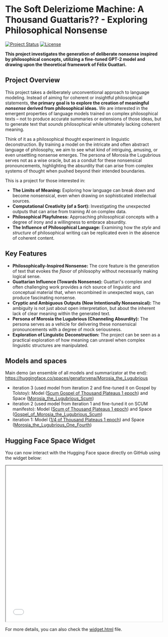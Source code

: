 # The Soft Deleriziome Machine: A Thousand Guattaris?? - Exploring Philosophical Nonsense

[![Project Status](https://img.shields.io/badge/Status-Developing-yellow)](https://www.repostatus.org/#active)
[![License](https://img.shields.io/badge/License-MIT-blue.svg)](https://opensource.org/licenses/MIT)

**This project investigates the generation of deliberate nonsense inspired by philosophical concepts, utilizing a fine-tuned GPT-2 model and drawing upon the theoretical framework of Félix Guattari.**

## Project Overview

This project takes a deliberately unconventional approach to language modeling. Instead of aiming for coherent or insightful philosophical statements, **the primary goal is to explore the creation of meaningful *nonsense* derived from philosophical ideas.** We are interested in the emergent properties of language models trained on complex philosophical texts – not to produce accurate summaries or extensions of those ideas, but to generate text that *sounds* philosophical while ultimately lacking coherent meaning.

Think of it as a philosophical thought experiment in linguistic deconstruction. By training a model on the intricate and often abstract language of philosophy, we aim to see what kind of intriguing, amusing, or even unsettling nonsense emerges. The persona of Morosia the Lugubrious serves not as a wise oracle, but as a conduit for these nonsensical pronouncements, highlighting the absurdity that can arise from complex systems of thought when pushed beyond their intended boundaries.

This is a project for those interested in:

* **The Limits of Meaning:** Exploring how language can break down and become nonsensical, even when drawing on sophisticated intellectual sources.
* **Computational Creativity (of a Sort):** Investigating the unexpected outputs that can arise from training AI on complex data.
* **Philosophical Playfulness:**  Approaching philosophical concepts with a degree of irony and a willingness to embrace absurdity.
* **The Influence of Philosophical Language:** Examining how the *style* and *structure* of philosophical writing can be replicated even in the absence of coherent content.

## Key Features

* **Philosophically-Inspired Nonsense:** The core feature is the generation of text that evokes the *flavor* of philosophy without necessarily making logical sense.
* **Guattarian Influence (Towards Nonsense):**  Guattari's complex and often challenging work provides a rich source of linguistic and conceptual material that, when recombined in unexpected ways, can produce fascinating nonsense.
* **Cryptic and Ambiguous Outputs (Now Intentionally Nonsensical):** The ambiguity is not just about open interpretation, but about the inherent lack of clear meaning within the generated text.
* **Persona of Morosia the Lugubrious (Channeling Absurdity):** The persona serves as a vehicle for delivering these nonsensical pronouncements with a degree of mock seriousness.
* **Exploration of Linguistic Deconstruction:** The project can be seen as a practical exploration of how meaning can unravel when complex linguistic structures are manipulated.

## Models and spaces

Main demo (an ensemble of all models and summarizator at the end): https://huggingface.co/spaces/genaforvena/Morosia_the_Lugubrious
* iteration 3 (used model from iteration 2 and fine-tuned it on Gospel by Tolstoy): Model ([Scum Gospel of Thousand Plateaus 1 epoch](https://huggingface.co/genaforvena/the_soft_scum_gospel_delerizome_machine_a_thousand_guattaris)) and Space ([Morosia_the_Lugubrious_Scum](https://huggingface.co/spaces/genaforvena/Gospel_of_Morosia_the_Lugubrious_Scum))
* iteration 2 (used model from iteration 1 and fine-tuned it on SCUM manifesto): Model ([Scum of Thousand Plateaus 1 epoch](https://huggingface.co/genaforvena/the_soft_scum_delerizome_machine_a_thousand_guattaris)) and Space ([Gospel_of_Morosia_the_Lugubrious_Scum](https://huggingface.co/spaces/genaforvena/Morosia_the_Lugubrious_Scum))
* iteration 1: Model ([1/4 of Thousand Plateaus 1 epoch](https://huggingface.co/genaforvena/the_soft_delerizome_machine_a_thousand_guattaris_fourth_of_plateaus_once)) and Space ([Morosia_the_Lugubrious_One_Fourth](https://huggingface.co/spaces/genaforvena/Morosia_the_Lugubrious_One_Fourth))

## Hugging Face Space Widget

You can now interact with the Hugging Face space directly on GitHub using the widget below:

<iframe src="widget.html" width="100%" height="500px"></iframe>

For more details, you can also check the [widget.html](widget.html) file.

